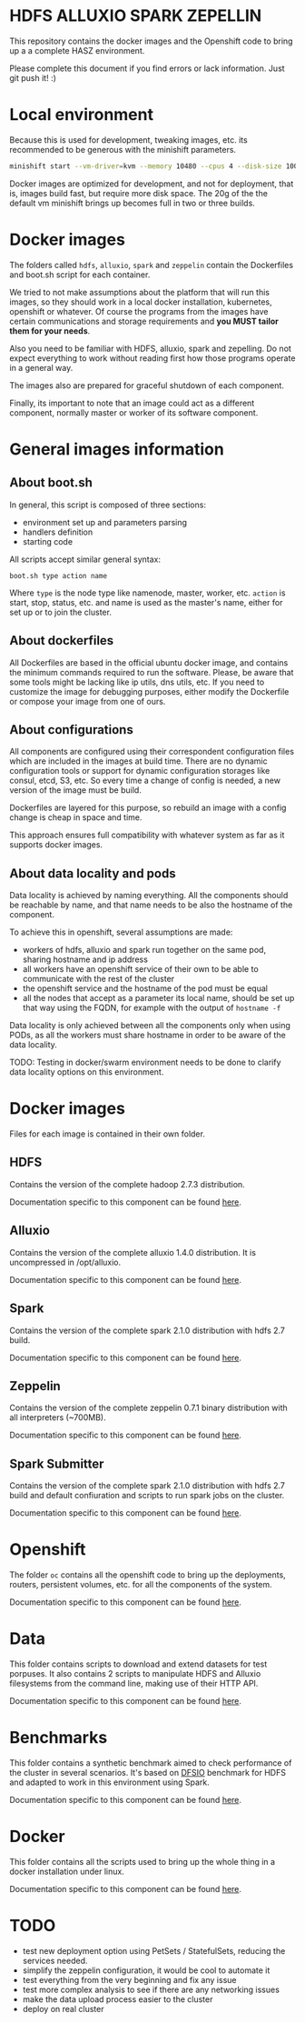 # HDFS ALLUXIO SPARK ZEPELLIN
This repository contains the docker images and the Openshift code to bring up a a complete HASZ environment.

Please complete this document if you find errors or lack information. Just git push it! :)

# Local environment
Because this is used for development, tweaking images, etc. its recommended to be generous with the minishift parameters.

```sh
minishift start --vm-driver=kvm --memory 10480 --cpus 4 --disk-size 100g
```

Docker images are optimized for development, and not for deployment, that is, images build fast, but require more disk space. The 20g of the the default vm minishift brings up becomes full in two or three builds.

# Docker images
The folders called `hdfs`, `alluxio`, `spark` and `zeppelin` contain the Dockerfiles and boot.sh script for each container.

We tried to not make assumptions about the platform that will run this images, so they should work in a local docker installation, kubernetes, openshift or whatever. Of course the programs from the images have certain communications and storage requirements and **you MUST tailor them for your needs**.

Also you need to be familiar with HDFS, alluxio, spark and zepelling. Do not expect everything to work without reading first how those programs operate in a general way.

The images also are prepared for graceful shutdown of each component.

Finally, its important to note that an image could act as a different component, normally master or worker of its software component.

# General images information

## About boot.sh
In general, this script is composed of three sections:

 - environment set up and parameters parsing
 - handlers definition
 - starting code

All scripts accept similar general syntax:

```
boot.sh type action name
```

Where `type` is the node type like namenode, master, worker, etc. `action` is start, stop, status, etc. and name is used as the master's name, either for set up or to join the cluster.

## About dockerfiles
All Dockerfiles are based in the official ubuntu docker image, and contains the minimum commands required to run the software. Please, be aware that some tools might be lacking like ip utils, dns utils, etc. If you need to customize the image for debugging purposes, either modify the Dockerfile or compose your image from one of ours.

## About configurations
All components are configured using their correspondent configuration files which are included in the images at build time. There are no dynamic configuration tools or support for dynamic configuration storages like consul, etcd, S3, etc. So every time a change of config is needed, a new version of the image must be build.

Dockerfiles are layered for this purpose, so rebuild an image with a config change is cheap in space and time.

This approach ensures full compatibility with whatever system as far as it supports docker images.

## About data locality and pods
Data locality is achieved by naming everything. All the components should be reachable by name, and that name needs to be also the hostname of the component.

To achieve this in openshift, several assumptions are made:
 - workers of hdfs, alluxio and spark run together on the same pod, sharing hostname and ip address
 - all workers have an openshift service of their own to be able to communicate with the rest of the cluster
 - the openshift service and the hostname of the pod must be equal
 - all the nodes that accept as a parameter its local name, should be set up that way using the FQDN, for example with the output of `hostname -f`

Data locality is only achieved between all the components only when using PODs, as all the workers must share hostname in order to be aware of the data locality.

TODO: Testing in docker/swarm environment needs to be done to clarify data locality options on this environment.

# Docker images
Files for each image is contained in their own folder.  

## HDFS
Contains the version of the complete hadoop 2.7.3 distribution.

Documentation specific to this component can be found [here](hdfs/README.md).

## Alluxio
Contains the version of the complete alluxio 1.4.0 distribution. It is uncompressed in /opt/alluxio.

Documentation specific to this component can be found [here](alluxio/README.md).

## Spark
Contains the version of the complete spark 2.1.0 distribution with hdfs 2.7 build.

Documentation specific to this component can be found [here](spark/README.md).

## Zeppelin
Contains the version of the complete zeppelin 0.7.1 binary distribution with all interpreters (~700MB).

Documentation specific to this component can be found [here](zeppelin/README.md).

## Spark Submitter
Contains the version of the complete spark 2.1.0 distribution with hdfs 2.7 build and default confiuration and scripts to run spark jobs on the cluster.

Documentation specific to this component can be found [here](spark-submitter/README.md).

# Openshift
The folder `oc` contains all the openshift code to bring up the deployments, routers, persistent volumes, etc. for all the components of the system.

Documentation specific to this component can be found [here](oc/README.md).

# Data
This folder contains scripts to download and extend datasets for test porpuses. It also contains 2 scripts to manipulate HDFS and Alluxio filesystems from the command line, making use of their HTTP API.

Documentation specific to this component can be found [here](data/README.md).

# Benchmarks
This folder contains a synthetic benchmark aimed to check performance of the cluster in several scenarios. It's based on [DFSIO](http://blog.unit1127.com/blog/2013/08/28/benchmarks/) benchmark for HDFS and adapted to work in this environment using Spark.

Documentation specific to this component can be found [here](benchmarks/README.md).

# Docker
This folder contains all the scripts used to bring up the whole thing in a docker installation under linux.

Documentation specific to this component can be found [here](docker/README.md).


# TODO
 * test new deployment option using PetSets / StatefulSets, reducing the services needed.
 * simplify the zeppelin configuration, it would be cool to automate it
 * test everything from the very beginning and fix any issue
 * test more complex analysis to see if there are any networking issues
 * make the data upload process easier to the cluster
 * deploy on real cluster
